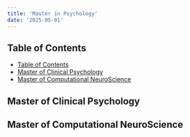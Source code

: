```yaml
---
title: 'Master in Psychology'
date: '2025-05-01'
---
```


## Table of Contents

- [Table of Contents](#table-of-contents)
- [Master of Clinical Psychology](#master-of-clinical-psychology)
- [Master of Computational NeuroScience](#master-of-computational-neuroscience)

## Master of Clinical Psychology

## Master of Computational NeuroScience
